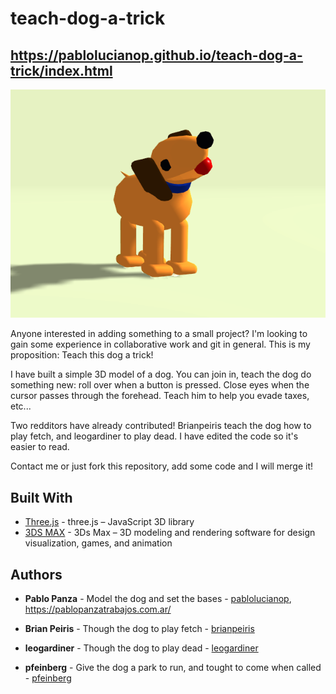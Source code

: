 ﻿# teach-dog-a-trick

## https://pablolucianop.github.io/teach-dog-a-trick/index.html

![Dog presentation](src/img/dogPic.png)

Anyone interested in adding something to a small project? I'm looking to gain some experience in collaborative work and git in general.
This is my proposition: Teach this dog a trick!

I have built a simple 3D model of a dog. You can join in, teach the dog do something new: roll over when a button is pressed. Close eyes when the cursor passes through the forehead. Teach him to help you evade taxes, etc...

Two redditors have already contributed! Brianpeiris teach the dog how to play fetch, and leogardiner to play dead.
I have edited the code so it's easier to read.

Contact me or just fork this repository, add some code and I will merge it!

## Built With

-   [Three.js](https://threejs.org/) - three.js – JavaScript 3D library
-   [3DS MAX](https://www.autodesk.com/products/3ds-max) - 3Ds Max – 3D modeling and rendering software for design visualization, games, and animation

## Authors

-   **Pablo Panza** - Model the dog and set the bases - [pablolucianop](https://github.com/pablolucianop), https://pablopanzatrabajos.com.ar/

-   **Brian Peiris** - Though the dog to play fetch - [brianpeiris](https://github.com/brianpeiris)

-   **leogardiner** - Though the dog to play dead - [leogardiner](https://github.com/leogardiner)

-   **pfeinberg** - Give the dog a park to run, and tought to come when called - [pfeinberg](https://github.com/pfeinberg)
